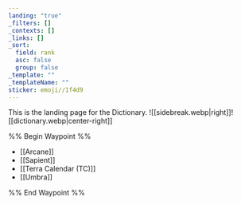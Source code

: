 ```yaml
---
landing: "true"
_filters: []
_contexts: []
_links: []
_sort:
  field: rank
  asc: false
  group: false
_template: ""
_templateName: ""
sticker: emoji//1f4d9
---
```

This is the landing page for the Dictionary.
![[sidebreak.webp|right]]![[dictionary.webp|center-right]]

%% Begin Waypoint %%
- [[Arcane]]
- [[Sapient]]
- [[Terra Calendar (TC)]]
- [[Umbra]]

%% End Waypoint %%